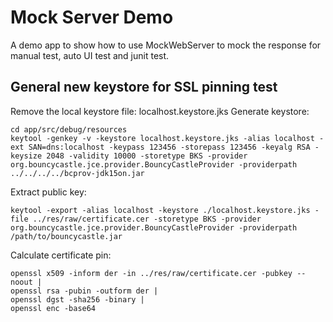 # Mock Server Demo

A demo app to show how to use MockWebServer to mock the response for manual test, auto UI test and junit test. 

## General new keystore for SSL pinning test
Remove the local keystore file: localhost.keystore.jks
Generate keystore:
```
cd app/src/debug/resources
keytool -genkey -v -keystore localhost.keystore.jks -alias localhost -ext SAN=dns:localhost -keypass 123456 -storepass 123456 -keyalg RSA -keysize 2048 -validity 10000 -storetype BKS -provider org.bouncycastle.jce.provider.BouncyCastleProvider -providerpath ../../../../bcprov-jdk15on.jar
```
Extract public key:
```
keytool -export -alias localhost -keystore ./localhost.keystore.jks -file ../res/raw/certificate.cer -storetype BKS -provider org.bouncycastle.jce.provider.BouncyCastleProvider -providerpath /path/to/bouncycastle.jar
```
Calculate certificate pin:
```
openssl x509 -inform der -in ../res/raw/certificate.cer -pubkey --noout |
openssl rsa -pubin -outform der |
openssl dgst -sha256 -binary |
openssl enc -base64
```